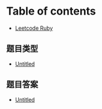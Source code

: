 # Table of contents

* [Leetcode Ruby](README.md)

## 题目类型

* [Untitled](ti-mu-lei-xing/untitled.md)

## 题目答案

* [Untitled](ti-mu-da-an/untitled.md)

